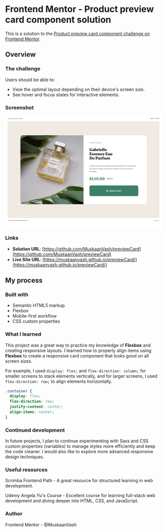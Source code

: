 # Frontend Mentor - Product preview card component solution

This is a solution to the [Product preview card component challenge on Frontend Mentor](https://www.frontendmentor.io/challenges/product-preview-card-component-GO7UmttRfa).

## Overview

### The challenge

Users should be able to:

- View the optimal layout depending on their device's screen size.
- See hover and focus states for interactive elements.

### Screenshot

![Product Preview Card](./screenshotpreview.jpg)

### Links

- **Solution URL**: [https://github.com/MuskaanVash/previewCard](https://github.com/MuskaanVash/previewCard)
- **Live Site URL**: [https://muskaanvash.github.io/previewCard/](https://muskaanvash.github.io/previewCard/)


## My process

### Built with

- Semantic HTML5 markup
- Flexbox
- Mobile-first workflow
- CSS custom properties

### What I learned

This project was a great way to practice my knowledge of **Flexbox** and creating responsive layouts. I learned how to properly align items using **Flexbox** to create a responsive card component that looks good on all screen sizes.

For example, I used `display: flex;` and `flex-direction: column;` for smaller screens to stack elements vertically, and for larger screens, I used `flex-direction: row;` to align elements horizontally.

```css
.container {
  display: flex;
  flex-direction: row;
  justify-content: center;
  align-items: center;
}

```
### Continued development

In future projects, I plan to continue experimenting with Sass and CSS custom properties (variables) to manage styles more efficiently and keep the code cleaner. I would also like to explore more advanced responsive design techniques.

### Useful resources

Scrimba Frontend Path - A great resource for structured learning in web development.

Udemy Angela Yu's Course - Excellent course for learning full-stack web development and diving deeper into HTML, CSS, and JavaScript.

### Author

Frontend Mentor - @MuskaanVash
